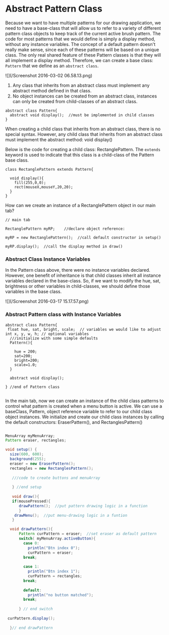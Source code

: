 # Abstract Pattern Class

Because we want to have multiple patterns for our drawing application, we need to have a base-class that will allow us to refer to a variety of different pattern class objects to keep track of the current active brush pattern.  The code for most patterns that we would define is simply a display method, without any instance variables. The concept of a default pattern doesn't really make sense, since each of these patterns will be based on a unique class.  The only real shared feature of these Pattern classes is that they will all implement a display method.  Therefore, we can create a base class:  `Pattern` that we define as an `abstract class`.

![](/Screenshot 2016-03-02 06.58.13.png)

1. Any class that inherits from an abstract class must implement any abstract method defined in that class.
2. No object instances can be created from an abstract class, instances can only be created from child-classes of an abstract class. 

```
abstract class Pattern{
  abstract void display();  //must be implemented in child classes
}
```

When creating a child class that inherits from an abstract class, there is no special syntax. However, any child class that inherits from an abstract class must implement the abstract method: void display\(\)

Below is the code for creating a child class: RectanglePattern.  The `extends` keyword is used to indicate that this class is a child-class of the Pattern base class.

```
class RectanglePattern extends Pattern{

  void display(){
    fill(255,0,0);
    rect(mouseX,mouseY,20,20);
  }
}
```

How can we create an instance of a RectanglePattern object in our main tab?

```
// main tab

RectanglePattern myRP;    //declare object reference: 

myRP = new RectanglePattern();  //call default constructor in setup()

myRP.display();  //call the display method in draw()

```

### Abstract Class Instance Variables

In the Pattern class above, there were no instance variables declared.  However, one benefit of inheritance is that child classes inherit all instance variables declared in the base-class.  So, if we want to modify the hue, sat, brightness or other variables in child-classes, we should define those variables in the base class.

![](/Screenshot 2016-03-17 15.17.57.png)

### Abstract Pattern class with Instance Variables

```
abstract class Pattern{
 float hue, sat, bright, scale;  // variables we would like to adjust
int x, y, w, h; // optional variables
  ///initialize with some simple defaults
  Pattern(){
   
    hue = 200;
    sat=200;
    bright=200;
    scale=1.0;
  }

  abstract void display();

} //end of Pattern class


```

In the main tab, now we can create an instance of the child class patterns to control what pattern is created when a menu button is active.  We can use a baseClass, Pattern, object reference variable to refer to our child class object instances.  We initialize and create our child class instances by calling the default constructors: EraserPattern(), and RectanglesPattern()

```java

MenuArray myMenuArray;
Pattern eraser, rectangles;

void setup() {
  size(600, 600);
  background(255);
  eraser = new EraserPattern();
  rectangles = new RectanglesPattern();
  
   ///code to create buttons and menuArray
   
   } //end setup
   
   void draw(){
   if(mousePressed){
      drawPattern();  //put pattern drawing logic in a function
      }
    drawMenu();  //put menu-drawing logic in a funtion
   }

  void drawPattern(){
      Pattern curPattern = eraser;  //set eraser as default pattern
      switch( myMenuArray.activeButton){
        case 0:
          println("Btn index 0");
          curPattern = eraser;
        break;
        
        case 1:
          println("Btn index 1");
          curPattern = rectangles;
        break;
        
        default:
          println("no button matched");
        break;
      
      } // end switch
  
 curPattern.display();
  
  }// end drawPattern
```

